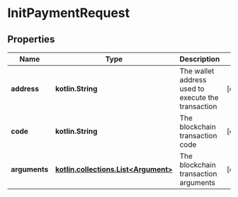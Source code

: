 
# InitPaymentRequest

## Properties
Name | Type | Description | Notes
------------ | ------------- | ------------- | -------------
**address** | **kotlin.String** | The wallet address used to execute the transaction |  [optional]
**code** | **kotlin.String** | The blockchain transaction code |  [optional]
**arguments** | [**kotlin.collections.List&lt;Argument&gt;**](Argument.md) | The blockchain transaction arguments |  [optional]




